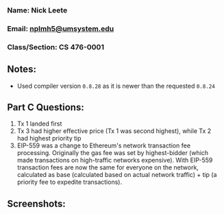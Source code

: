 ### Name: Nick Leete
### Email: nplmh5@umsystem.edu
### Class/Section: CS 476-0001

## Notes:
- Used compiler version `0.8.28` as it is newer than the requested `0.8.24`

## Part C Questions:
1. Tx 1 landed first
2. Tx 3 had higher effective price (Tx 1 was second highest), while Tx 2 had highest priority tip
3. EIP-559 was a change to Ethereum's network transaction fee processing. Originally the gas fee was set by highest-bidder (which made transactions on high-traffic networks expensive). With EIP-559 transaction fees are now the same for everyone on the network, calculated as base (calculated based on actual network traffic) + tip (a priority fee to expedite transactions).

## Screenshots:
